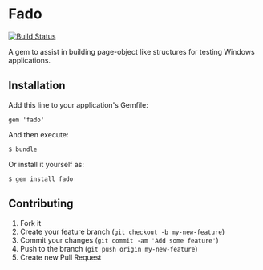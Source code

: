 # Fado

[![Build Status](https://travis-ci.org/leviwilson/fado.png)](https://travis-ci.org/leviwilson/fado)

A gem to assist in building page-object like structures for testing Windows applications.

## Installation

Add this line to your application's Gemfile:

    gem 'fado'

And then execute:

    $ bundle

Or install it yourself as:

    $ gem install fado

## Contributing

1. Fork it
2. Create your feature branch (`git checkout -b my-new-feature`)
3. Commit your changes (`git commit -am 'Add some feature'`)
4. Push to the branch (`git push origin my-new-feature`)
5. Create new Pull Request
